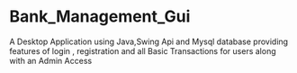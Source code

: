 # Bank_Management_Gui
A Desktop Application using Java,Swing Api and Mysql database  providing features of login , registration and  all Basic Transactions  for users along with an Admin Access
